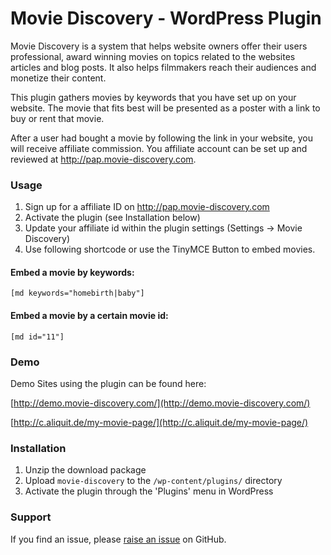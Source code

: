 # Movie Discovery - WordPress Plugin

Movie Discovery is a system that helps website owners offer their users professional, award winning movies on topics related to the websites articles and blog posts.
It also helps filmmakers reach their audiences and monetize their content.

This plugin gathers movies by keywords that you have set up on your website.
The movie that fits best will be presented as a poster with a link to buy or rent that movie.

After a user had bought a movie by following the link in your website, you will receive affiliate commission.
You affiliate account can be set up and reviewed at http://pap.movie-discovery.com.

### Usage

1. Sign up for a affiliate ID on http://pap.movie-discovery.com
2. Activate the plugin (see Installation below)
3. Update your affiliate id within the plugin settings (Settings -> Movie Discovery)
4. Use following shortcode or use the TinyMCE Button to embed movies.

#### Embed a movie by keywords:

```
[md keywords="homebirth|baby"]
```

#### Embed a movie by a certain movie id:

```
[md id="11"]
```

### Demo

Demo Sites using the plugin can be found here:

[http://demo.movie-discovery.com/](http://demo.movie-discovery.com/)

[http://c.aliquit.de/my-movie-page/](http://c.aliquit.de/my-movie-page/)

### Installation

1. Unzip the download package
2. Upload `movie-discovery` to the `/wp-content/plugins/` directory
3. Activate the plugin through the 'Plugins' menu in WordPress

### Support

If you find an issue, please [raise an issue](https://github.com/flymke/movie-discovery-plugin/issues/new) on GitHub.